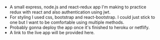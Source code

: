 * A small express, node.js and react-redux app I'm making to practice redux with react and also authentication using jwt.
* For styling I used css, bootstrap and react-bootstrap. I could just stick to one but I want to be comfortable using multiple methods.
* Probably gonna deploy the app once it's finished to heroku or netflify.
* A link to the live app will be provided here.